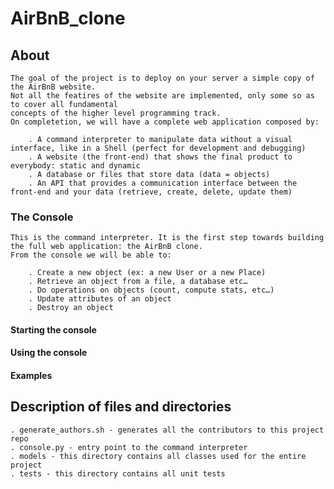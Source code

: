 # AirBnB_clone

## About

    The goal of the project is to deploy on your server a simple copy of the AirBnB website.
    Not all the featires of the website are implemented, only some so as to cover all fundamental 
    concepts of the higher level programming track.
    On completetion, we will have a complete web application composed by:

        . A command interpreter to manipulate data without a visual interface, like in a Shell (perfect for development and debugging)
        . A website (the front-end) that shows the final product to everybody: static and dynamic
        . A database or files that store data (data = objects)
        . An API that provides a communication interface between the front-end and your data (retrieve, create, delete, update them)

### The Console

    This is the command interpreter. It is the first step towards building the full web application: the AirBnB clone.
    From the console we will be able to:

        . Create a new object (ex: a new User or a new Place)
        . Retrieve an object from a file, a database etc…
        . Do operations on objects (count, compute stats, etc…)
        . Update attributes of an object
        . Destroy an object

#### Starting the console

#### Using the console

#### Examples

## Description of files and directories

    . generate_authors.sh - generates all the contributors to this project repo
    . console.py - entry point to the command interpreter
    . models - this directory contains all classes used for the entire project
    . tests - this directory contains all unit tests
